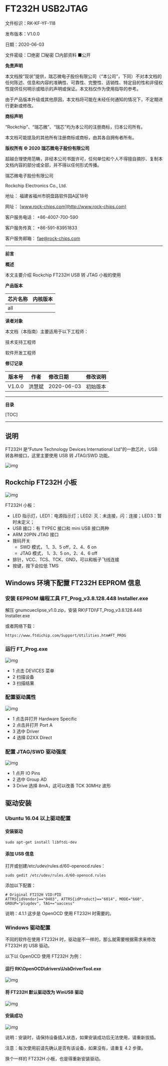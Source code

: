 # FT232H USB2JTAG

文件标识：RK-KF-YF-118

发布版本：V1.0.0

日期：2020-06-03

文件密级：□绝密   □秘密   □内部资料   ■公开

**免责声明**

本文档按“现状”提供，瑞芯微电子股份有限公司（“本公司”，下同）不对本文档的任何陈述、信息和内容的准确性、可靠性、完整性、适销性、特定目的性和非侵权性提供任何明示或暗示的声明或保证。本文档仅作为使用指导的参考。

由于产品版本升级或其他原因，本文档将可能在未经任何通知的情况下，不定期进行更新或修改。

**商标声明**

“Rockchip”、“瑞芯微”、“瑞芯”均为本公司的注册商标，归本公司所有。

本文档可能提及的其他所有注册商标或商标，由其各自拥有者所有。

**版权所有 © 2020 瑞芯微电子股份有限公司**

超越合理使用范畴，非经本公司书面许可，任何单位和个人不得擅自摘抄、复制本文档内容的部分或全部，并不得以任何形式传播。

瑞芯微电子股份有限公司

Rockchip Electronics Co., Ltd.

地址：     福建省福州市铜盘路软件园A区18号

网址：     [www.rock-chips.com](http://www.rock-chips.com)

客户服务电话： +86-4007-700-590

客户服务传真： +86-591-83951833

客户服务邮箱： [fae@rock-chips.com](mailto:fae@rock-chips.com)

---

**前言**

**概述**

本文主要介绍 Rockchip FT232H USB 转 JTAG 小板的使用

**产品版本**

| **芯片名称** | **内核版本** |
| ------------ | ------------ |
|      all      |              |

**读者对象**

本文档（本指南）主要适用于以下工程师：

技术支持工程师

软件开发工程师

**修订记录**

| **版本号** | **作者** | **修改日期** | **修改说明** |
| ---------- | --------| :--------- | ------------ |
| V1.0.0    | 洪慧斌 | 2020-06-03 | 初始版本     |

---

**目录**

[TOC]

---

## 说明

FT232H 是“Future Technology Devices International Ltd”的一款芯片，USB 转各种接口，这里主要使用 USB 转 JTAG/SWD 功能。

![img](Rockchip_Developer_Guide_FT232H_USB2JTAG/1.png)

## Rockchip FT232H 小板

![img](Rockchip_Developer_Guide_FT232H_USB2JTAG/2.png)

FT232H 小板：

* LED 指示灯，LED1：电源指示灯；LED2:  灭：未连接，闪：连接；LED3：暂时未定义；
* USB 接口：有 TYPEC 接口和 mini USB 接口两种
* ARM 20PIN JTAG 接口
* 拨码开关
    * SWD 模式， 1、3、5 off，2、4、6 on
    * JTAG 模式， 1、3、5 on，2、4、6 off
* 排针，VCC、TCS、TCK、GND，可以和板子飞线连接
* 按键，按下会拉低 TMS

## Windows 环境下配置 FT232H EEPROM 信息

### 安装 EEPROM 编程工具 FT_Prog_v3.8.128.448 Installer.exe

解压 gnumcueclipse_v1.0.zip，安装 RK\FTDI\FT_Prog_v3.8.128.448 Installer.exe

或者网络下载：

```
https://www.ftdichip.com/Support/Utilities.htm#FT_PROG
```

### 运行 FT_Prog.exe

![img](Rockchip_Developer_Guide_FT232H_USB2JTAG/6.png)

* 1 点击 DEVICES 菜单
* 2 扫描设备
* 3 扫描结果

### 配置驱动属性

![img](Rockchip_Developer_Guide_FT232H_USB2JTAG/7.png)

* 1 点击并打开 Hardware Specific
* 2 点击并打开 Port A
* 3 选中 Driver
* 4 选择 D2XX Direct

### 配置 JTAG/SWD 驱动强度

![img](Rockchip_Developer_Guide_FT232H_USB2JTAG/8.png)

* 1 点开 IO Pins
* 2 选中 Group AD
* 3 Drive 选择 8mA，这可以改善 TCK 30MHz 波形

## 驱动安装

### Ubuntu 16.04 以上驱动配置

#### 安装驱动

```
sudo apt-get install libftdi-dev
```

#### 添加 USB 信息

打开或创建/etc/udev/rules.d/60-openocd.rules：

```
sudo gedit /etc/udev/rules.d/60-openocd.rules
```

添加以下配置：

```
# Original FT232H VID:PID
ATTRS{idVendor}=="0403", ATTRS{idProduct}=="6014", MODE="660", GROUP="plugdev", TAG+="uaccess"
```

说明：4.1.1 这步是 OpenOCD 使用 FT232H 时需要的。

### Windows 驱动配置

不同的软件在使用 FT232H 时，驱动是不一样的，那么就需要根据需求来修改 FT232H 的 USB 驱动。

以下以 OpenOCD 使用 FT232H 为例：

#### 运行 RK\OpenOCD\drivers\UsbDriverTool.exe

![img](Rockchip_Developer_Guide_FT232H_USB2JTAG/3.png)

#### 将 FT232H 默认驱动改为 WinUSB 驱动

![img](Rockchip_Developer_Guide_FT232H_USB2JTAG/4.png)

#### 安装成功

![img](Rockchip_Developer_Guide_FT232H_USB2JTAG/5.png)

说明：安装时，请保持设备插入状态，如果安装成功后无法使用，请重新拔插。

注意：每次使用前请先确认是否有该设备，如果没有，请重复 4.2 步骤。

换个一样的 FT232H 小板，也是得重新安装驱动。
